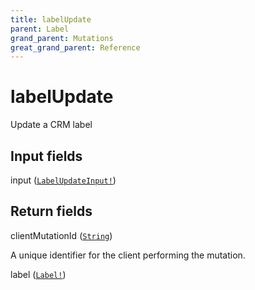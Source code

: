 ```yaml
---
title: labelUpdate
parent: Label
grand_parent: Mutations
great_grand_parent: Reference
---
```


# labelUpdate

Update a CRM label

## Input fields

<div class="field-entry ">
  <span id="input" class="field-name anchored">input (<code><a href="/docs/reference/input_object/label/label_update_input">LabelUpdateInput!</a></code>)</span>

  <div class="description-wrapper">

  </div>
</div>

## Return fields

<div class="field-entry ">
  <span id="client_mutation_id" class="field-name anchored">clientMutationId (<code><a href="/docs/reference/scalar/string">String</a></code>)</span>

  <div class="description-wrapper">
   <p>A unique identifier for the client performing the mutation.</p>

  </div>
</div>

<div class="field-entry ">
  <span id="label" class="field-name anchored">label (<code><a href="/docs/reference/object/label">Label!</a></code>)</span>

  <div class="description-wrapper">

  </div>
</div>

